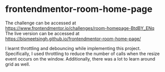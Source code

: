 # frontendmentor-room-home-page
The challenge can be accessed at https://www.frontendmentor.io/challenges/room-homepage-BtdBY_ENq
The live version can be accessed at https://bismeetsingh.github.io/frontendmentor-room-home-page/

I learnt throttling and debouncing while implementing this project. Specifically, I used throttling to reduce the number of calls when the resize event occurs on the window.
Additionally, there was a lot to learn around grid as well.
